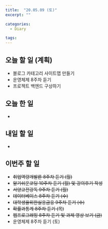 ```yaml
---
title:  "20.05.09 (토)"
excerpt: ""

categories:
  - Diary

tags:
---
```


## 오늘 할 일 (계획)

- 블로그 카테고리 사이트맵 만들기
- 운영체제 8주차 듣기
- 프로젝트 백엔드 구상하기


## 오늘 한 일

- 

## 내일 할 일

- 


## 이번주 할 일

- ~~취업역량개발론 8주차 듣기 (월)~~
- ~~알기쉬운코딩 10주차 듣기 (월) 및 강의후기 작성~~
- ~~서양고전강독 9주차 듣기 (월)~~
- ~~데이터베이스 8주차 듣기 (수)~~
- ~~대학생을위한실용금융 9주차 듣기 (수)~~
- ~~확률과통계 8주차 듣기 (목)~~
- ~~웹프로그래밍 8주차 듣기 및 과제 영상 보기 (금)~~
- 운영체제 8주차 듣기 (토)